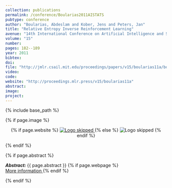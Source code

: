 ```yaml
---
collection: publications
permalink: /conference/Boularias2011AISTATS
pubtype: conference
author: "Boularias, Abdeslam and Kober, Jens and Peters, Jan"
title: "Relative Entropy Inverse Reinforcement Learning"
avenue: "14th International Conference on Artificial Intelligence and Statistics (AISTATS)"
volume: "15"
number: 
pages: 182--189
year: 2011
bibtex: 
doi: 
file: "http://jmlr.csail.mit.edu/proceedings/papers/v15/boularias11a/boularias11a.pdf"
video: 
code: 
website: "http://proceedings.mlr.press/v15/boularias11a"
abstract: 
image: 
project: 
---
```

{% include base_path %}

{% if page.image %}
<p align="center">
{% if page.website %}
<a href="{{ page.website }}"> <img src="{{  page.image }}" alt="Logo skipped" style="max-height:200px"/> </a>
{% else %}
<img src="{{  page.image }}" alt="Logo skipped" />
{% endif %}
</p>
{% endif %}

{% if page.abstract %}
<p> <strong> <em> Abstract: </em> </strong> {{ page.abstract }}
    {% if page.webpage %}
        <a href="{{ page.website}}"> <br> More information </a>
    {% endif %}
</p>
{% endif %}
